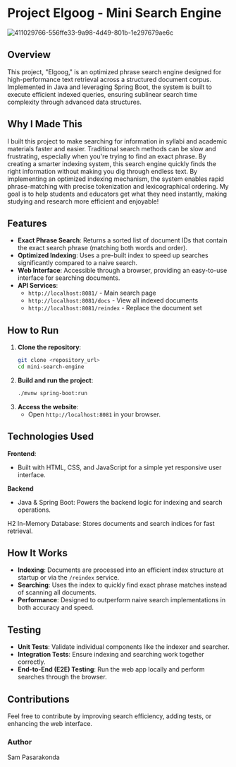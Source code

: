 # Project Elgoog - Mini Search Engine

![411029766-556ffe33-9a98-4d49-801b-1e297679ae6c](https://github.com/user-attachments/assets/35927133-77a1-435c-9bb5-9f28c822dde8)

## Overview
This project, "Elgoog," is an optimized phrase search engine designed for high-performance text retrieval across a structured document corpus. Implemented in Java and leveraging Spring Boot, the system is built to execute efficient indexed queries, ensuring sublinear search time complexity through advanced data structures.

## Why I Made This

I built this project to make searching for information in syllabi and academic materials faster and easier. Traditional search methods can be slow and frustrating, especially when you're trying to find an exact phrase. By creating a smarter indexing system, this search engine quickly finds the right information without making you dig through endless text. By implementing an optimized indexing mechanism, the system enables rapid phrase-matching with precise tokenization and lexicographical ordering. My goal is to help students and educators get what they need instantly, making studying and research more efficient and enjoyable! 

## Features
- **Exact Phrase Search**: Returns a sorted list of document IDs that contain the exact search phrase (matching both words and order).
- **Optimized Indexing**: Uses a pre-built index to speed up searches significantly compared to a naive search.
- **Web Interface**: Accessible through a browser, providing an easy-to-use interface for searching documents.
- **API Services**:
  - `http://localhost:8081/` - Main search page
  - `http://localhost:8081/docs` - View all indexed documents
  - `http://localhost:8081/reindex` - Replace the document set

## How to Run
1. **Clone the repository**:
   ```bash
   git clone <repository_url>
   cd mini-search-engine
   ```
2. **Build and run the project**:
   ```bash
   ./mvnw spring-boot:run
   ```
3. **Access the website**:
   - Open `http://localhost:8081` in your browser.
  
## Technologies Used

**Frontend**: 
- Built with HTML, CSS, and JavaScript for a simple yet responsive user interface.

**Backend**
- Java & Spring Boot: Powers the backend logic for indexing and search operations.

H2 In-Memory Database: Stores documents and search indices for fast retrieval.

## How It Works
- **Indexing**: Documents are processed into an efficient index structure at startup or via the `/reindex` service.
- **Searching**: Uses the index to quickly find exact phrase matches instead of scanning all documents.
- **Performance**: Designed to outperform naive search implementations in both accuracy and speed.

## Testing
- **Unit Tests**: Validate individual components like the indexer and searcher.
- **Integration Tests**: Ensure indexing and searching work together correctly.
- **End-to-End (E2E) Testing**: Run the web app locally and perform searches through the browser.

## Contributions
Feel free to contribute by improving search efficiency, adding tests, or enhancing the web interface.


### Author
Sam Pasarakonda

